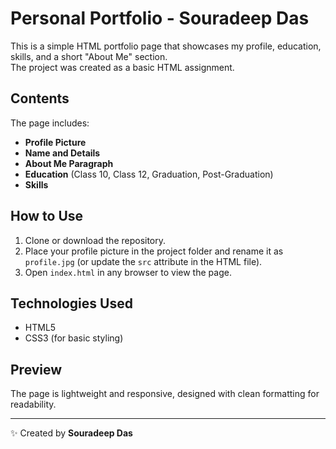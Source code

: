# Personal Portfolio - Souradeep Das

This is a simple HTML portfolio page that showcases my profile, education, skills, and a short "About Me" section.  
The project was created as a basic HTML assignment.

## Contents
The page includes:
- **Profile Picture**
- **Name and Details**
- **About Me Paragraph**
- **Education** (Class 10, Class 12, Graduation, Post-Graduation)
- **Skills**

## How to Use
1. Clone or download the repository.
2. Place your profile picture in the project folder and rename it as `profile.jpg` (or update the `src` attribute in the HTML file).
3. Open `index.html` in any browser to view the page.

## Technologies Used
- HTML5
- CSS3 (for basic styling)

## Preview
The page is lightweight and responsive, designed with clean formatting for readability.

---
✨ Created by **Souradeep Das**
